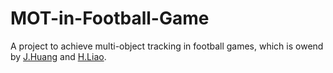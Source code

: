 # MOT-in-Football-Game
A project to achieve multi-object tracking in football games, which is owend by [J.Huang](https://github.com/XSiling) and [H.Liao](https://github.com/LHZ2048).